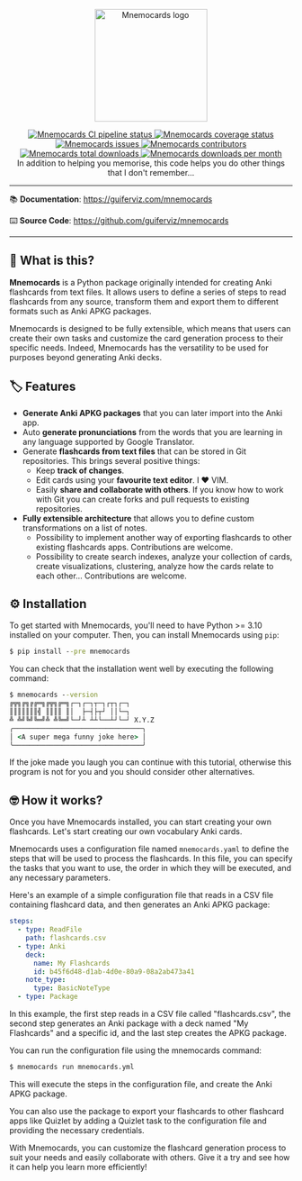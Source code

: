 <p align="center">
    <a href="https://guiferviz.github.io/mnemocards" target="_blank">
        <img src="https://guiferviz.com/mnemocards/images/logo.jpg"
             alt="Mnemocards logo"
             width="200">
    </a>
</p>
<p align="center">
    <a href="https://github.com/guiferviz/mnemocards/actions/workflows/cicd.yaml" target="_blank">
        <img src="https://github.com/guiferviz/mnemocards/actions/workflows/cicd.yaml/badge.svg"
             alt="Mnemocards CI pipeline status">
    </a>
    <a href="https://app.codecov.io/gh/guiferviz/mnemocards/" target="_blank">
        <img src="https://img.shields.io/codecov/c/github/aidictive/mnemocards"
             alt="Mnemocards coverage status">
    </a>
    <a href="https://github.com/guiferviz/mnemocards/issues" target="_blank">
        <img src="https://img.shields.io/github/issues/guiferviz/mnemocards"
             alt="Mnemocards issues">
    </a>
    <a href="https://github.com/aidictive/mnemocards/graphs/contributors" target="_blank">
        <img src="https://img.shields.io/github/contributors/guiferviz/mnemocards"
             alt="Mnemocards contributors">
    </a>
    <a href="https://pypi.org/project/mnemocards/" target="_blank">
        <img src="https://pepy.tech/badge/mnemocards"
             alt="Mnemocards total downloads">
    </a>
    <a href="https://pypi.org/project/mnemocards/" target="_blank">
        <img src="https://pepy.tech/badge/mnemocards/month"
             alt="Mnemocards downloads per month">
    </a>
    <br />
    In addition to helping you memorise, this code helps you do other things that I don't remember...
</p>

---

:books: **Documentation**:
<a href="https://guiferviz.com/mnemocards" target="_blank">
    https://guiferviz.com/mnemocards
</a>

:keyboard: **Source Code**:
<a href="https://github.com/guiferviz/mnemocards" target="_blank">
    https://github.com/guiferviz/mnemocards
</a>

---

## 🤔 What is this?

**Mnemocards** is a Python package originally intended for creating Anki
flashcards from text files. It allows users to define a series of steps to read
flashcards from any source, transform them and export them to different formats
such as Anki APKG packages.

Mnemocards is designed to be fully extensible, which means that users can
create their own tasks and customize the card generation process to their
specific needs. Indeed, Mnemocards has the versatility to be used for purposes
beyond generating Anki decks.


## 🏷️ Features

* **Generate Anki APKG packages** that you can later import into the Anki app.
* Auto **generate pronunciations** from the words that you are learning in any
language supported by Google Translator.
* Generate **flashcards from text files** that can be stored in Git
repositories. This brings several positive things:
    * Keep **track of changes**.
    * Edit cards using your **favourite text editor**. I :heart: VIM.
    * Easily **share and collaborate with others**. If you know how to work
    with Git you can create forks and pull requests to existing repositories.
* **Fully extensible architecture** that allows you to define custom
transformations on a list of notes.
    * Possibility to implement another way of exporting flashcards to other
      existing flashcards apps. Contributions are welcome.
    * Possibility to create search indexes, analyze your collection of cards,
      create visualizations, clustering, analyze how the cards relate to each
      other... Contributions are welcome.


## ⚙️ Installation

To get started with Mnemocards, you'll need to have Python >= 3.10 installed on
your computer. Then, you can install Mnemocards using `pip`:

```cmd
$ pip install --pre mnemocards
```

You can check that the installation went well by executing the following
command:

```cmd
$ mnemocards --version
╔╦╗╔╗╔╔═╗╔╦╗╔═╗┌─┐┌─┐┬─┐┌┬┐┌─┐
║║║║║║║╣ ║║║║ ║│  ├─┤├┬┘ ││└─┐
╩ ╩╝╚╝╚═╝╩ ╩╚═╝└─┘┴ ┴┴└──┴┘└─┘ X.Y.Z
╭────────────────────────────────╮
│ <A super mega funny joke here> │
╰────────────────────────────────╯
```

If the joke made you laugh you can continue with this tutorial, otherwise this
program is not for you and you should consider other alternatives.


## 🤓 How it works?

Once you have Mnemocards installed, you can start creating your own flashcards.
Let's start creating our own vocabulary Anki cards.

Mnemocards uses a configuration file named `mnemocards.yaml` to define the
steps that will be used to process the flashcards. In this file, you can
specify the tasks that you want to use, the order in which they will be
executed, and any necessary parameters.

Here's an example of a simple configuration file that reads in a CSV file
containing flashcard data, and then generates an Anki APKG package:

```yaml
steps:
  - type: ReadFile
    path: flashcards.csv
  - type: Anki
    deck:
      name: My Flashcards
      id: b45f6d48-d1ab-4d0e-80a9-08a2ab473a41
    note_type:
      type: BasicNoteType
  - type: Package
```

In this example, the first step reads in a CSV file called "flashcards.csv", the second step generates an Anki package with a deck named "My Flashcards" and a specific id, and the last step creates the APKG package.

You can run the configuration file using the mnemocards command:

```cmd
$ mnemocards run mnemocards.yml
```

This will execute the steps in the configuration file, and create the Anki APKG package.

You can also use the package to export your flashcards to other flashcard apps like Quizlet by adding a Quizlet task to the configuration file and providing the necessary credentials.

With Mnemocards, you can customize the flashcard generation process to suit your needs and easily collaborate with others. Give it a try and see how it can help you learn more efficiently!
